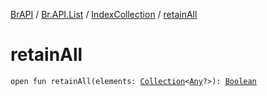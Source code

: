 [BrAPI](../../index.md) / [Br.API.List](../index.md) / [IndexCollection](index.md) / [retainAll](./retain-all.md)

# retainAll

`open fun retainAll(elements: `[`Collection`](https://kotlinlang.org/api/latest/jvm/stdlib/kotlin.collections/-collection/index.html)`<`[`Any`](https://kotlinlang.org/api/latest/jvm/stdlib/kotlin/-any/index.html)`?>): `[`Boolean`](https://kotlinlang.org/api/latest/jvm/stdlib/kotlin/-boolean/index.html)